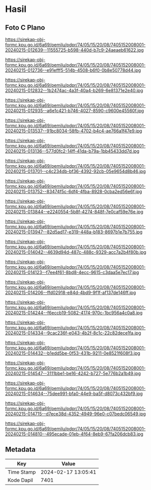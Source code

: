 # Hasil

## Foto C Plano

https://sirekap-obj-formc.kpu.go.id/6a69/pemilu/pdpr/74/05/15/20/08/7405152008001-20240215-012639--11555725-b598-440d-b7c9-24aeaeb61622.jpg

https://sirekap-obj-formc.kpu.go.id/6a69/pemilu/pdpr/74/05/15/20/08/7405152008001-20240215-012736--e91efff5-514b-4508-b6f0-0b8e50778d44.jpg

https://sirekap-obj-formc.kpu.go.id/6a69/pemilu/pdpr/74/05/15/20/08/7405152008001-20240215-012832--1b2474ac-4a3f-40a4-b269-6e81371e2e40.jpg

https://sirekap-obj-formc.kpu.go.id/6a69/pemilu/pdpr/74/05/15/20/08/7405152008001-20240215-012935--a6e1c421-b746-4027-8590-c9600e45560f.jpg

https://sirekap-obj-formc.kpu.go.id/6a69/pemilu/pdpr/74/05/15/20/08/7405152008001-20240215-013537--91bc8034-58fb-4702-b4c4-ae766a1f47e9.jpg

https://sirekap-obj-formc.kpu.go.id/6a69/pemilu/pdpr/74/05/15/20/08/7405152008001-20240215-013136--577d0fc2-14ff-41da-b79a-1bb45433dd7d.jpg

https://sirekap-obj-formc.kpu.go.id/6a69/pemilu/pdpr/74/05/15/20/08/7405152008001-20240215-013701--c4c234db-bf36-4392-92cb-05e9654d8b46.jpg

https://sirekap-obj-formc.kpu.go.id/6a69/pemilu/pdpr/74/05/15/20/08/7405152008001-20240215-013752--83474f5c-6df4-4fba-8928-0cba2ed56e6f.jpg

https://sirekap-obj-formc.kpu.go.id/6a69/pemilu/pdpr/74/05/15/20/08/7405152008001-20240215-013844--e2240554-5b8f-4274-848f-7e0caf59e76e.jpg

https://sirekap-obj-formc.kpu.go.id/6a69/pemilu/pdpr/74/05/15/20/08/7405152008001-20240215-013947--82d5ad17-e319-448a-b183-8697b1e7b755.jpg

https://sirekap-obj-formc.kpu.go.id/6a69/pemilu/pdpr/74/05/15/20/08/7405152008001-20240215-014042--4639d94d-487c-488c-9329-acc7a2b4f80b.jpg

https://sirekap-obj-formc.kpu.go.id/6a69/pemilu/pdpr/74/05/15/20/08/7405152008001-20240215-014123--f7ee4f61-8bd8-4ecc-9615-c3daa5e7ec17.jpg

https://sirekap-obj-formc.kpu.go.id/6a69/pemilu/pdpr/74/05/15/20/08/7405152008001-20240215-014206--ffd02918-e84d-4bd9-9f1f-af137de146ff.jpg

https://sirekap-obj-formc.kpu.go.id/6a69/pemilu/pdpr/74/05/15/20/08/7405152008001-20240215-014244--f6eccb19-5082-4174-970c-1bc956a4c0a8.jpg

https://sirekap-obj-formc.kpu.go.id/6a69/pemilu/pdpr/74/05/15/20/08/7405152008001-20240215-014334--9cac236f-e043-4b2f-8c1c-22c82dece1fa.jpg

https://sirekap-obj-formc.kpu.go.id/6a69/pemilu/pdpr/74/05/15/20/08/7405152008001-20240215-014432--b1edd5be-0f53-431b-9211-0e8521f608f3.jpg

https://sirekap-obj-formc.kpu.go.id/6a69/pemilu/pdpr/74/05/15/20/08/7405152008001-20240215-014547--3111bbe1-be16-4242-b727-5e776b2a1b49.jpg

https://sirekap-obj-formc.kpu.go.id/6a69/pemilu/pdpr/74/05/15/20/08/7405152008001-20240215-014634--75dee991-bfa0-44e9-ba5f-d8073c432bf9.jpg

https://sirekap-obj-formc.kpu.go.id/6a69/pemilu/pdpr/74/05/15/20/08/7405152008001-20240215-014715--d7ece38d-4352-4949-96e0-c07bedc06549.jpg

https://sirekap-obj-formc.kpu.go.id/6a69/pemilu/pdpr/74/05/15/20/08/7405152008001-20240215-014810--495ecade-01eb-4f64-8eb9-67fa206dcb83.jpg


## Metadata

| Key        | Value               |
| ---------- | ------------------- |
| Time Stamp | 2024-02-17 13:05:41 |
| Kode Dapil | 7401                |



